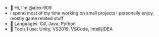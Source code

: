 - 👋 Hi, I’m @alex-909
- I spend most of my time working on small projects I personally enjoy, mostly game related stuff
- 🤖 Languages: C#, Java, Python
- 🔱 Tools I use: Unity, VS2019, VSCode, IntellijIDEA
